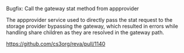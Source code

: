 Bugfix: Call the gateway stat method from appprovider

The appprovider service used to directly pass the stat request to the storage
provider bypassing the gateway, which resulted in errors while handling share
children as they are resolved in the gateway path.

https://github.com/cs3org/reva/pull/1140

